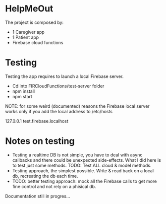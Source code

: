 # HelpMeOut

The project is composed by:

- 1 Caregiver app
- 1 Patient app
- Firebase cloud functions

# Testing
Testing the app requires to launch a local Firebase server.
- Cd into FIRCloudFunctions/test-server folder
- npm install
- npm start

NOTE: for some weird (documented) reasons the Firebase local server works only if you add the local address to /etc/hosts

127.0.0.1 test.firebase.localhost

# Notes on testing
- Testing a realtime DB is not simple, you have to deal with async callbacks and there could be unexpected side-effects. What I did here is to test just some methods. TODO: Test ALL cloud & model methods.
- Testing approach, the simplest possible. Write & read back on a local db, recreating the db each time.
- TODO: better testing approach: mock all the Firebase calls to get more fine control and not rely on a phisical db.

Documentation still in progres...
